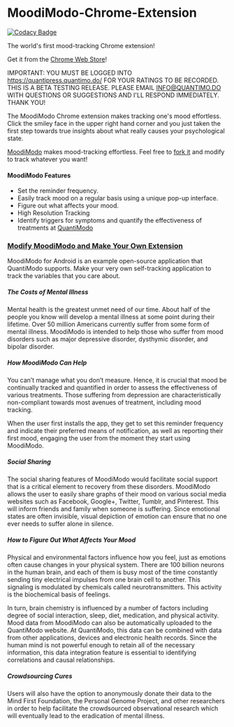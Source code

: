 MoodiModo-Chrome-Extension
==========================

[![Codacy Badge](https://www.codacy.com/project/badge/79104e8774de4a278079d922ce935b24)](https://www.codacy.com/app/m_3/MoodiModo-Chrome)

The world's first mood-tracking Chrome extension!

Get it from the [Chrome Web Store](https://chrome.google.com/webstore/detail/moodimodo/lncgjbhijecjdbdgeigfodmiimpmlelg?hl=en-US)!

IMPORTANT: YOU MUST BE LOGGED INTO https://quantipress.quantimo.do/ FOR YOUR RATINGS TO BE RECORDED. THIS IS A BETA TESTING RELEASE. PLEASE EMAIL INFO@QUANTIMO.DO WITH QUESTIONS OR SUGGESTIONS AND I'LL RESPOND IMMEDIATELY. THANK YOU!

The MoodiModo Chrome extension makes tracking one's mood effortless. Click the smiley face in the upper right hand corner and you just taken the first step towards true insights about what really causes your psychological state.

[MoodiModo](https://play.google.com/store/apps/details?id=com.moodimodo&hl=en) makes mood-tracking effortless.  Feel free to [fork it](https://github.com/mikepsinn/MoodiModo-Chrome) and modify to track whatever you want!

#### MoodiModo Features
* Set the reminder frequency.
* Easily track mood on a regular basis using a unique pop-up interface.
* Figure out what affects your mood.
* High Resolution Tracking
* Identify triggers for symptoms and quantify the effectiveness of treatments at [QuantiModo](https://quantipress.quantimo.do/)

### [Modify MoodiModo and Make Your Own Extension](https://github.com/mikepsinn/MoodiModo-Chrome)
MoodiModo for Android is an example open-source application that QuantiModo supports. Make your very own self-tracking application to track the variables that you care about.

##### The Costs of Mental Illness

Mental health is the greatest unmet need of our time. About half of the people you know will develop a mental illness at some point during their lifetime. Over 50 million Americans currently suffer from some form of mental illness. MoodiModo is intended to help those who suffer from mood disorders such as major depressive disorder, dysthymic disorder, and bipolar disorder.

##### How MoodiModo Can Help
You can’t manage what you don’t measure. Hence, it is crucial that mood be continually tracked and quantified in order to assess the effectiveness of various treatments. Those suffering from depression are characteristically non-compliant towards most avenues of treatment, including mood tracking.

When the user first installs the app, they get to set this reminder frequency and indicate their preferred means of notification, as well as reporting their first mood, engaging the user from the moment they start using MoodiModo.

##### Social Sharing

The social sharing features of MoodiModo would facilitate social support that is a critical element to recovery from these disorders. MoodiModo allows the user to easily share graphs of their mood on various social media websites such as Facebook, Google+, Twitter, Tumblr, and Pinterest. This will inform friends and family when someone is suffering.  Since emotional states are often invisible, visual depiction of emotion can ensure that no one ever needs to suffer alone in silence.

##### How to Figure Out What Affects Your Mood

Physical and environmental factors influence how you feel, just as emotions often cause changes in your physical system. There are 100 billion neurons in the human brain, and each of them is busy most of the time constantly sending tiny electrical impulses from one brain cell to another.  This signaling is modulated by chemicals called neurotransmitters. This activity is the biochemical basis of feelings.

In turn, brain chemistry is influenced by a number of factors including degree of social interaction, sleep, diet, medication, and physical activity. Mood data from MoodiModo can also be automatically uploaded to the QuantiModo website.  At QuantiModo, this data can be combined with data from other applications, devices and electronic health records.  Since the human mind is not powerful enough to retain all of the necessary information, this data integration feature is essential to identifying correlations and causal relationships.

##### Crowdsourcing Cures

Users will also have the option to anonymously donate their data to the Mind First Foundation, the Personal Genome Project, and other researchers in order to help facilitate the crowdsourced observational research which will eventually lead to the eradication of mental illness.
